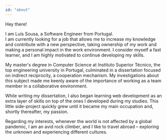 ```yaml
---
id: "about"
---
```


Hey there! 

I am Luís Sousa, a Software Engineer from Portugal. \
I am currently looking for a job that allows me to increase my knowledge and contribute with a new perspective, taking ownership of my work and making a personal impact in the work environment. 
I consider myself a fast learner, and I am highly motivated to continue developing my skills. 

My master's degree in Computer Science at Instituto Superior Técnico, the top engineering university in Portugal, culminated in a dissertation focused on indirect reciprocity, a cooperation mechanism. My investigations about this subject made me keenly aware of the importance of working as a team member in a collaborative environment.

While writing my dissertation, I also began learning web development as an extra layer of skills on top of the ones I developed during my studies. This little side-project quickly grew until it became my main occupation and, shortly thereafter, my passion.

Regarding my interests, whenever the world is not affected by a global pandemic, I am an avid rock climber, and I like to travel abroad – exploring the unknown and experiencing different cultures.
